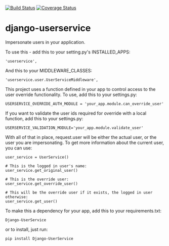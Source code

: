 [![Build Status](https://api.travis-ci.org/uw-it-aca/django-userservice.svg?branch=master)](https://travis-ci.org/uw-it-aca/django-userservice)
[![Coverage Status](https://coveralls.io/repos/uw-it-aca/django-userservice/badge.png?branch=master)](https://coveralls.io/r/uw-it-aca/django-userservice?branch=master)

# django-userservice
Impersonate users in your application.

To use this - add this to your setting.py's INSTALLED_APPS:

    'userservice',

And this to your MIDDLEWARE_CLASSES:

    'userservice.user.UserServiceMiddleware',                                   

This project uses a function defined in your app to control access to the user override functionality. To use, add this to your settings.py:

    USERSERVICE_OVERRIDE_AUTH_MODULE = 'your_app.module.can_override_user'

If you want to validate the user ids required for override with a local function, add this to your settings.py:

    USERSERVICE_VALIDATION_MODULE='your_app.module.validate_user'
     
With all of that in place, request.user will be either the actual user, or the user you are impersonating.  To get more information about the current user, you can use:

    user_service = UserService() 
    
    # This is the logged in user's name:
    user_service.get_original_user()
    
    # This is the override user:
    user_service.get_override_user()

    # This will be the override user if it exists, the logged in user otherwise:
    user_service.get_user() 

To make this a dependency for your app, add this to your requirements.txt:

    Django-UserService

or to install, just run:

    pip install Django-UserService
